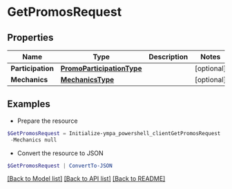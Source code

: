 # GetPromosRequest
## Properties

Name | Type | Description | Notes
------------ | ------------- | ------------- | -------------
**Participation** | [**PromoParticipationType**](PromoParticipationType.md) |  | [optional] 
**Mechanics** | [**MechanicsType**](MechanicsType.md) |  | [optional] 

## Examples

- Prepare the resource
```powershell
$GetPromosRequest = Initialize-ympa_powershell_clientGetPromosRequest  -Participation null `
 -Mechanics null
```

- Convert the resource to JSON
```powershell
$GetPromosRequest | ConvertTo-JSON
```

[[Back to Model list]](../README.md#documentation-for-models) [[Back to API list]](../README.md#documentation-for-api-endpoints) [[Back to README]](../README.md)

